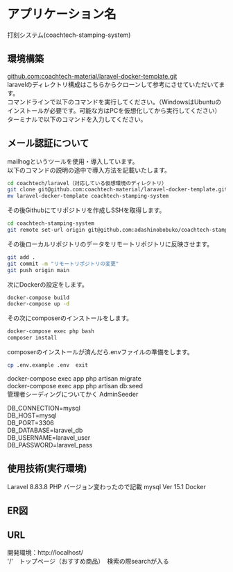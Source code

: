 # アプリケーション名  
打刻システム(coachtech-stamping-system)  
## 環境構築  
[github.com:coachtech-material/laravel-docker-template.git ](https://github.com/coachtech-material/laravel-docker-template)  
laravelのディレクトリ構成はこちらからクローンして参考にさせていただいてます。  
コマンドラインで以下のコマンドを実行してください。（WindowsはUbuntuのインストールが必要です。可能な方はPCを仮想化してから実行してください）  
ターミナルで以下のコマンドを入力してください。  
## メール認証について  
mailhogというツールを使用・導入しています。  
以下のコマンドの説明の途中で導入方法を記載いたします。  
  
```bash
cd coachtech/laravel（対応している仮想環境のディレクトリ）  
git clone git@github.com:coachtech-material/laravel-docker-template.git  
mv laravel-docker-template coachtech-stamping-system  
```
  
その後Githubにてリポジトリを作成しSSHを取得します。  
  
```bash
cd coachtech-stamping-system  
git remote set-url origin git@github.com:adashinobobuko/coachtech-stamping-system.git  
```
  
その後ローカルリポジトリのデータをリモートリポジトリに反映させます。  
```bash  
git add .  
git commit -m "リモートリポジトリの変更"  
git push origin main  
```  
  
次にDockerの設定をします。  
```bash  
docker-compose build  
docker-compose up -d  
```    
  
その次にcomposerのインストールをします。  
```bash
docker-compose exec php bash  
composer install  
```  
  
composerのインストールが済んだら.envファイルの準備をします。  
```bash
cp .env.example .env  exit  
```  
  
docker-compose exec app php artisan migrate  
docker-compose exec app php artisan db:seed  
管理者シーディングについてかく
AdminSeeder

DB_CONNECTION=mysql  
DB_HOST=mysql  
DB_PORT=3306  
DB_DATABASE=laravel_db  
DB_USERNAME=laravel_user  
DB_PASSWORD=laravel_pass  
## 使用技術(実行環境)
Laravel 8.83.8
PHP バージョン変わったので記載
mysql  Ver 15.1 
Docker

## ER図
## URL
開発環境：http://localhost/  
'/'　トップページ（おすすめ商品）　検索の際searchが入る  
 
